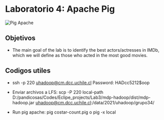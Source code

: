 # Laboratorio 4: Apache Pig

![Pig Apache](https://miro.medium.com/max/1838/1*v1dRCjcQMoXDOpsWD79CQA.png)

## Objetivos

- The main goal of the lab is to identify the best actors/actresses in IMDb, which we will define as those who
acted in the most good movies.

## Codigos utiles
- ssh -p 220 uhadoop@cm.dcc.uchile.cl
Password: HADcc5212$oop

- Enviar archivos a LFS: scp -P 220 local-path D:/pandicosas/Codes/Eclipe_projects/Lab3/mdp-hadoop/dist/mdp-hadoop.jar uhadoop@cm.dcc.uchile.cl:/data/2021/uhadoop/grupo34/
- Run pig apache: pig costar-count.pig o pig -x local